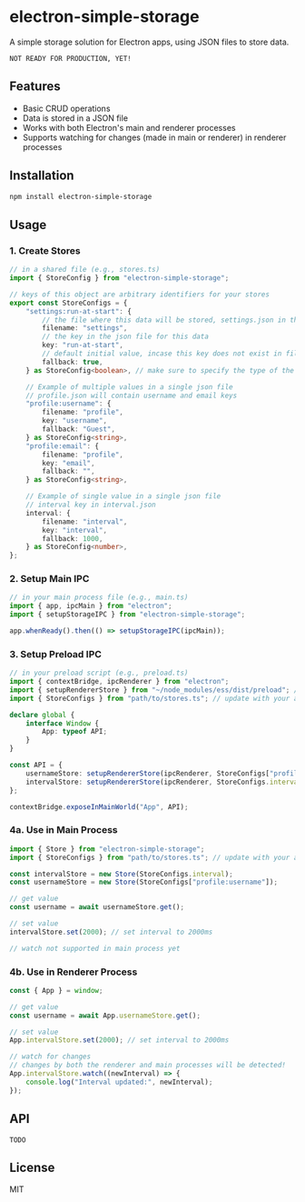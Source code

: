 # electron-simple-storage

A simple storage solution for Electron apps, using JSON files to store data.

`NOT READY FOR PRODUCTION, YET!`

## Features

-   Basic CRUD operations
-   Data is stored in a JSON file
-   Works with both Electron's main and renderer processes
-   Supports watching for changes (made in main or renderer) in renderer processes

## Installation

```bash
npm install electron-simple-storage
```

## Usage

### 1. Create Stores

```typescript
// in a shared file (e.g., stores.ts)
import { StoreConfig } from "electron-simple-storage";

// keys of this object are arbitrary identifiers for your stores
export const StoreConfigs = {
	"settings:run-at-start": {
		// the file where this data will be stored, settings.json in this case
		filename: "settings",
		// the key in the json file for this data
		key: "run-at-start",
		// default initial value, incase this key does not exist in file
		fallback: true,
	} as StoreConfig<boolean>, // make sure to specify the type of the value for better type safety

	// Example of multiple values in a single json file
	// profile.json will contain username and email keys
	"profile:username": {
		filename: "profile",
		key: "username",
		fallback: "Guest",
	} as StoreConfig<string>,
	"profile:email": {
		filename: "profile",
		key: "email",
		fallback: "",
	} as StoreConfig<string>,

	// Example of single value in a single json file
	// interval key in interval.json
	interval: {
		filename: "interval",
		key: "interval",
		fallback: 1000,
	} as StoreConfig<number>,
};
```

### 2. Setup Main IPC

```typescript
// in your main process file (e.g., main.ts)
import { app, ipcMain } from "electron";
import { setupStorageIPC } from "electron-simple-storage";

app.whenReady().then(() => setupStorageIPC(ipcMain));
```

### 3. Setup Preload IPC

```typescript
// in your preload script (e.g., preload.ts)
import { contextBridge, ipcRenderer } from "electron";
import { setupRendererStore } from "~/node_modules/ess/dist/preload"; // must be imported directly
import { StoreConfigs } from "path/to/stores.ts"; // update with your actual path to file where stores were defined in step 1

declare global {
	interface Window {
		App: typeof API;
	}
}

const API = {
	usernameStore: setupRendererStore(ipcRenderer, StoreConfigs["profile:username"]),
	intervalStore: setupRendererStore(ipcRenderer, StoreConfigs.interval),
};

contextBridge.exposeInMainWorld("App", API);
```

### 4a. Use in Main Process

```typescript
import { Store } from "electron-simple-storage";
import { StoreConfigs } from "path/to/stores.ts"; // update with your actual path to file where stores were defined in step 1

const intervalStore = new Store(StoreConfigs.interval);
const usernameStore = new Store(StoreConfigs["profile:username"]);

// get value
const username = await usernameStore.get();

// set value
intervalStore.set(2000); // set interval to 2000ms

// watch not supported in main process yet
```

### 4b. Use in Renderer Process

```typescript
const { App } = window;

// get value
const username = await App.usernameStore.get();

// set value
App.intervalStore.set(2000); // set interval to 2000ms

// watch for changes
// changes by both the renderer and main processes will be detected!
App.intervalStore.watch((newInterval) => {
	console.log("Interval updated:", newInterval);
});
```

## API

`TODO`

## License

MIT
